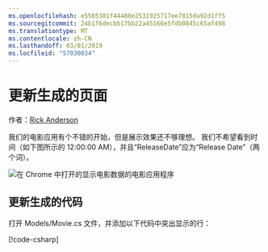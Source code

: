 ```yaml
---
ms.openlocfilehash: e5565381f44480e2531925717ee7815da92d1ff5
ms.sourcegitcommit: 24b1f6decbb17bb22a45166e5fdb0845c65af498
ms.translationtype: MT
ms.contentlocale: zh-CN
ms.lasthandoff: 03/01/2019
ms.locfileid: "57030034"
---
```

# <a name="update-the-generated-pages"></a>更新生成的页面

作者：[Rick Anderson](https://twitter.com/RickAndMSFT)

我们的电影应用有个不错的开始，但是展示效果还不够理想。 我们不希望看到时间（如下图所示的 12:00:00 AM），并且“ReleaseDate”应为“Release Date”（两个词）。

![在 Chrome 中打开的显示电影数据的电影应用程序](../../tutorials/razor-pages/sql/_static/m55.png)

## <a name="update-the-generated-code"></a>更新生成的代码

打开 Models/Movie.cs 文件，并添加以下代码中突出显示的行：

[!code-csharp[](code/Models/Movie.cs?highlight=2,11-12)]

